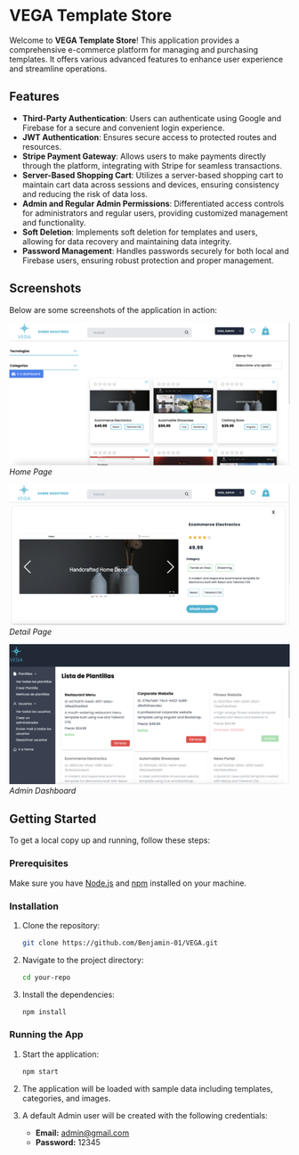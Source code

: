 # VEGA Template Store

Welcome to **VEGA Template Store**! This application provides a comprehensive e-commerce platform for managing and purchasing templates. It offers various advanced features to enhance user experience and streamline operations.

## Features

- **Third-Party Authentication**: Users can authenticate using Google and Firebase for a secure and convenient login experience.
- **JWT Authentication**: Ensures secure access to protected routes and resources.
- **Stripe Payment Gateway**: Allows users to make payments directly through the platform, integrating with Stripe for seamless transactions.
- **Server-Based Shopping Cart**: Utilizes a server-based shopping cart to maintain cart data across sessions and devices, ensuring consistency and reducing the risk of data loss.
- **Admin and Regular Admin Permissions**: Differentiated access controls for administrators and regular users, providing customized management and functionality.
- **Soft Deletion**: Implements soft deletion for templates and users, allowing for data recovery and maintaining data integrity.
- **Password Management**: Handles passwords securely for both local and Firebase users, ensuring robust protection and proper management.

## Screenshots

Below are some screenshots of the application in action:

![Home Page](./docs/home-page.png)
*Home Page*

![Detail Page](./docs/detail-page.png)
*Detail Page*

![Dashboard](./docs/dashboard.png)
*Admin Dashboard*

## Getting Started

To get a local copy up and running, follow these steps:

### Prerequisites

Make sure you have [Node.js](https://nodejs.org/) and [npm](https://www.npmjs.com/) installed on your machine.

### Installation

1. Clone the repository:
    ```bash
    git clone https://github.com/Benjamin-01/VEGA.git
    ```
2. Navigate to the project directory:
    ```bash
    cd your-repo
    ```
3. Install the dependencies:
    ```bash
    npm install
    ```

### Running the App

1. Start the application:
    ```bash
    npm start
    ```

2. The application will be loaded with sample data including templates, categories, and images. 

3. A default Admin user will be created with the following credentials:
    - **Email:** admin@gmail.com
    - **Password:** 12345







